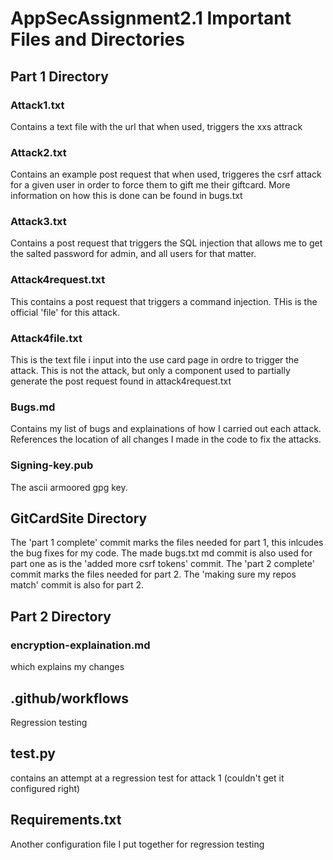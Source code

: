 # AppSecAssignment2.1 Important Files and Directories

## Part 1 Directory

### Attack1.txt
Contains a text file with the url that when used, triggers the xxs attrack

### Attack2.txt 
Contains an example post request that when used, triggeres the csrf attack for a given user in order to force them to gift me their giftcard. More information on how this is done can be found in bugs.txt

### Attack3.txt
Contains a post request that triggers the SQL injection that allows me to get the salted password for admin, and all users for that matter.

### Attack4request.txt
This contains a post request that triggers a command injection. THis is the official 'file' for this attack.

### Attack4file.txt
This is the text file i input into the use card page in ordre to trigger the attack. This is not the attack, but only a component used to partially generate the post request found in attack4request.txt

### Bugs.md
Contains my list of bugs and explainations of how I carried out each attack.
References the location of all changes I made in the code to fix the attacks. 

### Signing-key.pub
The ascii armoored gpg key. 

## GitCardSite Directory
The 'part 1 complete' commit marks the files needed for part 1, this inlcudes the bug fixes for my code. The made bugs.txt md commit is also used for part one as is the 
'added more csrf tokens' commit.
The 'part 2 complete' commit marks the files needed for part 2. The 'making sure my repos match' commit is also for part 2. 

## Part 2 Directory

### encryption-explaination.md 
which explains my changes 

## .github/workflows
Regression testing

## test.py
contains an attempt at a regression test for attack 1 (couldn't get it configured right)

## Requirements.txt
Another configuration file I put together for regression testing

